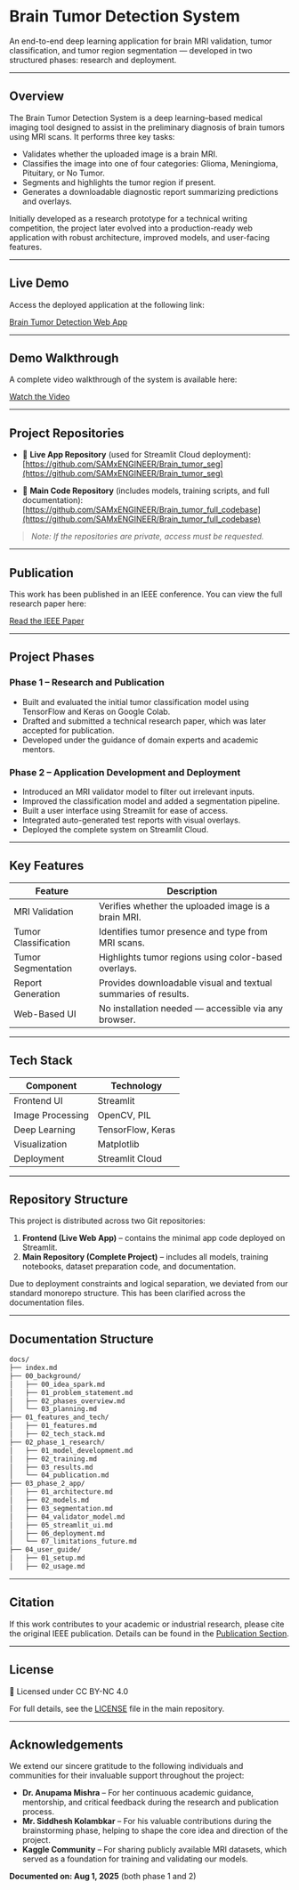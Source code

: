 # Brain Tumor Detection System

An end-to-end deep learning application for brain MRI validation, tumor classification, and tumor region segmentation — developed in two structured phases: research and deployment.

---

## Overview

The Brain Tumor Detection System is a deep learning–based medical imaging tool designed to assist in the preliminary diagnosis of brain tumors using MRI scans. It performs three key tasks:

* Validates whether the uploaded image is a brain MRI.
* Classifies the image into one of four categories: Glioma, Meningioma, Pituitary, or No Tumor.
* Segments and highlights the tumor region if present.
* Generates a downloadable diagnostic report summarizing predictions and overlays.

Initially developed as a research prototype for a technical writing competition, the project later evolved into a production-ready web application with robust architecture, improved models, and user-facing features.

---

## Live Demo

Access the deployed application at the following link:

[Brain Tumor Detection Web App](https://braintumor-ai.streamlit.app/)

---

## Demo Walkthrough

A complete video walkthrough of the system is available here:

[Watch the Video](https://vimeo.com/1106384259?share=copy)

---

## Project Repositories

* 🔗 **Live App Repository** (used for Streamlit Cloud deployment):  
  [https://github.com/SAMxENGINEER/Brain_tumor_seg](https://github.com/SAMxENGINEER/Brain_tumor_seg)

* 🔗 **Main Code Repository** (includes models, training scripts, and full documentation):  
  [https://github.com/SAMxENGINEER/Brain_tumor_full_codebase](https://github.com/SAMxENGINEER/Brain_tumor_full_codebase)

> _Note: If the repositories are private, access must be requested._

---

## Publication

This work has been published in an IEEE conference. You can view the full research paper here:

[Read the IEEE Paper](https://ieeexplore.ieee.org/document/11059181)


---

## Project Phases

### Phase 1 – Research and Publication

* Built and evaluated the initial tumor classification model using TensorFlow and Keras on Google Colab.
* Drafted and submitted a technical research paper, which was later accepted for publication.
* Developed under the guidance of domain experts and academic mentors.

### Phase 2 – Application Development and Deployment

* Introduced an MRI validator model to filter out irrelevant inputs.
* Improved the classification model and added a segmentation pipeline.
* Built a user interface using Streamlit for ease of access.
* Integrated auto-generated test reports with visual overlays.
* Deployed the complete system on Streamlit Cloud.

---

## Key Features

| Feature              | Description                                                    |
| -------------------- | -------------------------------------------------------------- |
| MRI Validation       | Verifies whether the uploaded image is a brain MRI.            |
| Tumor Classification | Identifies tumor presence and type from MRI scans.             |
| Tumor Segmentation   | Highlights tumor regions using color-based overlays.           |
| Report Generation    | Provides downloadable visual and textual summaries of results. |
| Web-Based UI         | No installation needed — accessible via any browser.           |

---

## Tech Stack

| Component        | Technology        |
| ---------------- | ----------------- |
| Frontend UI      | Streamlit         |
| Image Processing | OpenCV, PIL       |
| Deep Learning    | TensorFlow, Keras |
| Visualization    | Matplotlib        |
| Deployment       | Streamlit Cloud   |

---

## Repository Structure

This project is distributed across two Git repositories:

1. **Frontend (Live Web App)** – contains the minimal app code deployed on Streamlit.
2. **Main Repository (Complete Project)** – includes all models, training notebooks, dataset preparation code, and documentation.

Due to deployment constraints and logical separation, we deviated from our standard monorepo structure. This has been clarified across the documentation files.

---

## Documentation Structure

```bash
docs/
├── index.md
├── 00_background/
│   ├── 00_idea_spark.md
│   ├── 01_problem_statement.md
│   ├── 02_phases_overview.md
│   └── 03_planning.md
├── 01_features_and_tech/
│   ├── 01_features.md
│   ├── 02_tech_stack.md
├── 02_phase_1_research/
│   ├── 01_model_development.md
│   ├── 02_training.md
│   ├── 03_results.md
│   └── 04_publication.md
├── 03_phase_2_app/
│   ├── 01_architecture.md
│   ├── 02_models.md
│   ├── 03_segmentation.md
│   ├── 04_validator_model.md
│   ├── 05_streamlit_ui.md
│   ├── 06_deployment.md
│   └── 07_limitations_future.md
├── 04_user_guide/
│   ├── 01_setup.md
│   ├── 02_usage.md
```

---

## Citation

If this work contributes to your academic or industrial research, please cite the original IEEE publication. Details can be found in the [Publication Section](./02_phase_1_research/04_publication.md).

---

## License

📄 Licensed under CC BY-NC 4.0

For full details, see the [LICENSE](LICENSE) file in the main repository.

---

## Acknowledgements

We extend our sincere gratitude to the following individuals and communities for their invaluable support throughout the project:

- **Dr. Anupama Mishra** – For her continuous academic guidance, mentorship, and critical feedback during the research and publication process.
- **Mr. Siddhesh Kolambkar** – For his valuable contributions during the brainstorming phase, helping to shape the core idea and direction of the project.
- **Kaggle Community** – For sharing publicly available MRI datasets, which served as a foundation for training and validating our models.


**Documented on: Aug 1, 2025** (both phase 1 and 2)

